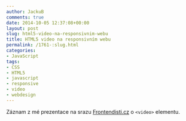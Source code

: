 ```yaml
---
author: JackuB
comments: true
date: 2014-10-05 12:37:08+00:00
layout: post
slug: html5-video-na-responsivnim-webu
title: HTML5 video na responsivním webu
permalink: /1761-:slug.html
categories:
- JavaScript
tags:
- CSS
- HTML5
- javascript
- responsive
- video
- webdesign
---
```


Záznam z mé prezentace na srazu [Frontendisti.cz](http://www.frontendisti.cz) o `<video>` elementu.

<amp-youtube data-videoid="LLmbOVOLGQA" layout="responsive" width="480" height="270"></amp-youtube>
